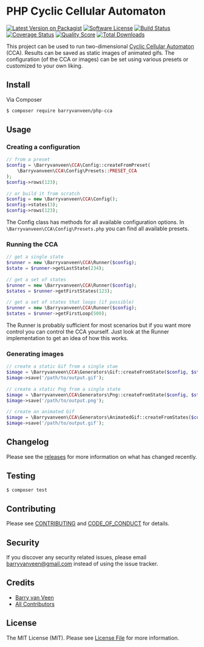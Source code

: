 # PHP Cyclic Cellular Automaton

[![Latest Version on Packagist][ico-version]][link-packagist]
[![Software License][ico-license]](LICENSE.md)
[![Build Status][ico-travis]][link-travis]
[![Coverage Status][ico-scrutinizer]][link-scrutinizer]
[![Quality Score][ico-code-quality]][link-code-quality]
[![Total Downloads][ico-downloads]][link-downloads]


This project can be used to run two-dimensional [Cyclic Cellular Automaton](https://en.wikipedia.org/wiki/Cyclic_cellular_automaton) (CCA). Results can be saved as static images of animated gifs.  The configuration (of the CCA or images) can be set using various presets or customized to your own liking. 

## Install

Via Composer

``` bash
$ composer require barryvanveen/php-cca
```

## Usage

### Creating a configuration

``` php
// from a preset
$config = \Barryvanveen\CCA\Config::createFromPreset(
    \Barryvanveen\CCA\Config\Presets::PRESET_CCA
);
$config->rows(123);
 
// or build it from scratch
$config = new \Barryvanveen\CCA\Config();
$config->states(3);
$config->rows(123);
```

The Config class has methods for all available configuration options. In `\Barryvanveen\CCA\Config\Presets.php` you can find all available presets.

### Running the CCA 

```php
// get a single state
$runner = new \Barryvanveen\CCA\Runner($config);
$state = $runner->getLastState(234);
 
// get a set of states
$runner = new \Barryvanveen\CCA\Runner($config);
$states = $runner->getFirstStates(123);
 
// get a set of states that loops (if possible)
$runner = new \Barryvanveen\CCA\Runner($config);
$states = $runner->getFirstLoop(500);  
```

The Runner is probably sufficient for most scenarios but if you want more control you can control the CCA yourself. Just look at the Runner implementation to get an idea of how this works.

### Generating images

```php
// create a static Gif from a single stae
$image = \Barryvanveen\CCA\Generators\Gif::createFromState($config, $state);
$image->save('/path/to/output.gif');
 
// create a static Png from a single state
$image = \Barryvanveen\CCA\Generators\Png::createFromState($config, $state);
$image->save('/path/to/output.png');
 
// create an animated Gif
$image = \Barryvanveen\CCA\Generators\AnimatedGif::createFromStates($config, $states);
$image->save('/path/to/output.gif');
```

## Changelog

Please see the [releases](releases) for more information on what has changed recently.

## Testing

``` bash
$ composer test
```

## Contributing

Please see [CONTRIBUTING](CONTRIBUTING.md) and [CODE_OF_CONDUCT](CODE_OF_CONDUCT.md) for details.

## Security

If you discover any security related issues, please email barryvanveen@gmail.com instead of using the issue tracker.

## Credits

- [Barry van Veen][link-author]
- [All Contributors][link-contributors]

## License

The MIT License (MIT). Please see [License File](LICENSE.md) for more information.

[ico-version]: https://img.shields.io/packagist/v/barryvanveen/php-cca.svg?style=flat-square
[ico-license]: https://img.shields.io/badge/license-MIT-brightgreen.svg?style=flat-square
[ico-travis]: https://img.shields.io/travis/barryvanveen/php-cca/master.svg?style=flat-square
[ico-scrutinizer]: https://img.shields.io/scrutinizer/coverage/g/barryvanveen/php-cca.svg?style=flat-square
[ico-code-quality]: https://img.shields.io/scrutinizer/g/barryvanveen/php-cca.svg?style=flat-square
[ico-downloads]: https://img.shields.io/packagist/dt/barryvanveen/php-cca.svg?style=flat-square

[link-packagist]: https://packagist.org/packages/barryvanveen/php-cca
[link-travis]: https://travis-ci.org/barryvanveen/php-cca
[link-scrutinizer]: https://scrutinizer-ci.com/g/barryvanveen/php-cca/code-structure
[link-code-quality]: https://scrutinizer-ci.com/g/barryvanveen/php-cca
[link-downloads]: https://packagist.org/packages/barryvanveen/php-cca
[link-author]: https://github.com/barryvanveen
[link-contributors]: ../../contributors
